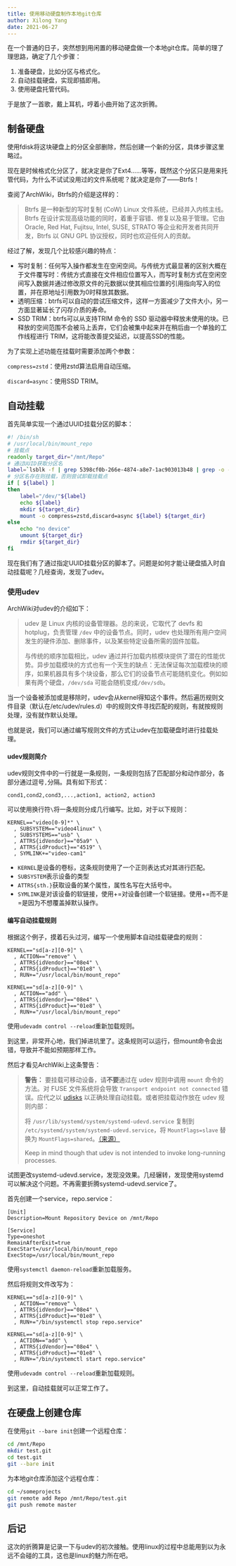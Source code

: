 ```yaml
---
title: 使用移动硬盘制作本地git仓库
author: Xilong Yang
date: 2021-06-27
---
```


在一个普通的日子，突然想到用闲置的移动硬盘做一个本地git仓库。简单的理了理思路，确定了几个步骤：

1. 准备硬盘，比如分区与格式化。
2. 自动挂载硬盘，实现即插即用。
3. 使用硬盘托管代码。

于是放了一首歌，戴上耳机，哼着小曲开始了这次折腾。

## 制备硬盘

使用fdisk将这块硬盘上的分区全部删除，然后创建一个新的分区，具体步骤这里略过。

现在是时候格式化分区了，就决定是你了Ext4......等等，既然这个分区只是用来托管代码，为什么不试试没用过的文件系统呢？就决定是你了——Btrfs！

查阅了ArchWiki，Btrfs的介绍是这样的：

> Btrfs 是一种新型的写时复制 (CoW) Linux 文件系统，已经并入内核主线。Btrfs  在设计实现高级功能的同时，着重于容错、修复以及易于管理。它由 Oracle, Red Hat, Fujitsu, Intel, SUSE,  STRATO 等企业和开发者共同开发，Btrfs 以 GNU GPL 协议授权，同时也欢迎任何人的贡献。

经过了解，发现几个比较感兴趣的特点：

* 写时复制：任何写入操作都发生在空闲空间。与传统方式最显著的区别大概在于文件覆写时：传统方式直接在文件相应位置写入，而写时复制方式在空闲空间写入数据并通过修改原文件的元数据以使其相应位置的引用指向写入的位置，并在原地址引用数为0时释放其数据。
* 透明压缩：btrfs可以自动的尝试压缩文件，这样一方面减少了文件大小，另一方面显著延长了闪存介质的寿命。
* SSD TRIM：btrfs可以从支持TRIM 命令的 SSD 驱动器中释放未使用的块。已释放的空间范围不会被马上丢弃，它们会被集中起来并在稍后由一个单独的工作线程进行 TRIM，这将能改善提交延迟，以提高SSD的性能。

为了实现上述功能在挂载时需要添加两个参数：

`compress=zstd`：使用zstd算法启用自动压缩。

`discard=async`：使用SSD TRIM。

## 自动挂载

首先简单实现一个通过UUID挂载分区的脚本：

```bash
#! /bin/sh
# /usr/local/bin/mount_repo
# 挂载点
readonly target_dir="/mnt/Repo"
# 通过UUID获取分区名
label=`lsblk -f | grep 5398cf0b-266e-4874-a8e7-1ac903013b48 | grep -o -E sd..`
# 分区名存在则挂载，否则尝试卸载挂载点
if [ ${label} ]
then
    label="/dev/"${label}
    echo ${label}
    mkdir ${target_dir}
    mount -o compress=zstd,discard=async ${label} ${target_dir}
else
    echo "no device"
    umount ${target_dir}
    rmdir ${target_dir}
fi
```

现在我们有了通过指定UUID挂载分区的脚本了。问题是如何才能让硬盘插入时自动挂载呢？几经查询，发现了udev。

### 使用udev

ArchWiki对udev的介绍如下：

> udev 是 Linux 内核的设备管理器。总的来说，它取代了 devfs 和 hotplug，负责管理 `/dev` 中的设备节点。同时，udev 也处理所有用户空间发生的硬件添加、删除事件，以及某些特定设备所需的固件加载。
>
> 与传统的顺序加载相比，udev 通过并行加载内核模块提供了潜在的性能优势。异步加载模块的方式也有一个天生的缺点：无法保证每次加载模块的顺序，如果机器具有多个块设备，那么它们的设备节点可能随机变化。例如如果有两个硬盘，`/dev/sda` 可能会随机变成`/dev/sdb`。

当一个设备被添加或是移除时，udev会从kernel得知这个事件。然后遍历规则文件目录（默认在/etc/udev/rules.d）中的规则文件寻找匹配的规则，有就按规则处理，没有就作默认处理。

也就是说，我们可以通过编写规则文件的方式让udev在加载硬盘时进行挂载处理。

#### udev规则简介

udev规则文件中的一行就是一条规则，一条规则包括了匹配部分和动作部分，各部分通过逗号`,`分隔。具有如下形式：

```none
cond1,cond2,cond3,...,action1, action2, action3
```

可以使用换行符`\`将一条规则分成几行编写。比如，对于以下规则：

```none
KERNEL=="video[0-9]*" \
  , SUBSYSTEM=="video4linux" \
  , SUBSYSTEMS=="usb" \
  , ATTRS{idVendor}=="05a9" \
  , ATTRS{idProduct}=="4519" \
  , SYMLINK+="video-cam1"
```

* `KERNEL`是设备的卷标，这条规则使用了一个正则表达式对其进行匹配。
* `SUBSYSTEM`表示设备的类型
* `ATTRS{sth.}`获取设备的某个属性，属性名写在大括号中。
* `SYMLINK`是对该设备的软链接，使用+=对设备创建一个软链接。使用+=而不是=是因为不想覆盖掉默认操作。

#### 编写自动挂载规则

根据这个例子，摸着石头过河，编写一个使用脚本自动挂载硬盘的规则：

```none
KERNEL=="sd[a-z][0-9]" \
  , ACTION=="remove" \
  , ATTRS{idVendor}=="08e4" \
  , ATTRS{idProduct}=="01e8" \
  , RUN+="/usr/local/bin/mount_repo"

KERNEL=="sd[a-z][0-9]" \
  , ACTION=="add" \
  , ATTRS{idVendor}=="08e4" \
  , ATTRS{idProduct}=="01e8" \
  , RUN+="/usr/local/bin/mount_repo"
```

使用`udevadm control --reload`重新加载规则。

到这里，非常开心地，我们掉进坑里了。这条规则可以运行，但mount命令会出错，导致并不能如预期那样工作。

然后才看见ArchWiki上这条警告：

> **警告：** 要挂载可移动设备，请**不要**通过在 udev 规则中调用 `mount` 命令的方法。对 FUSE 文件系统将会导致 `Transport endpoint not connected` 错误。应代之以 [udisks](https://wiki.archlinux.org/title/Udisks_(简体中文)) 以正确处理自动挂载。或者把挂载动作放在 udev 规则内部：
>
> 将 `/usr/lib/systemd/system/systemd-udevd.service` 复制到 `/etc/systemd/system/systemd-udevd.service`，将 `MountFlags=slave` 替换为 `MountFlags=shared`。[（来源）](https://unix.stackexchange.com/a/154318)
>
> Keep in mind though that udev is not intended to invoke long-running processes.

试图更改systemd-udevd.service，发现没效果。几经辗转，发现使用systemd可以解决这个问题。不再需要折腾systemd-udevd.service了。

首先创建一个service，repo.service：

```none
[Unit]
Description=Mount Repository Device on /mnt/Repo

[Service]
Type=oneshot
RemainAfterExit=true
ExecStart=/usr/local/bin/mount_repo
ExecStop=/usr/local/bin/mount_repo
```

使用`systemctl daemon-reload`重新加载服务。

然后将规则文件改写为：

```none
KERNEL=="sd[a-z][0-9]" \
  , ACTION=="remove" \
  , ATTRS{idVendor}=="08e4" \
  , ATTRS{idProduct}=="01e8" \
  , RUN+="/bin/systemctl stop repo.service"

KERNEL=="sd[a-z][0-9]" \
  , ACTION=="add" \
  , ATTRS{idVendor}=="08e4" \
  , ATTRS{idProduct}=="01e8" \
  , RUN+="/bin/systemctl start repo.service"
```

使用`udevadm control --reload`重新加载规则。

到这里，自动挂载就可以正常工作了。

## 在硬盘上创建仓库

在使用`git --bare init`创建一个远程仓库：

```bash
cd /mnt/Repo
mkdir test.git
cd test.git
git --bare init
```

为本地git仓库添加这个远程仓库：

```bash
cd ~/someprojects
git remote add Repo /mnt/Repo/test.git
git push remote master
```

## 后记

这次的折腾算是记录一下与udev的初次接触。使用linux的过程中总能用到以为永远不会碰的工具，这也是linux的魅力所在吧。

